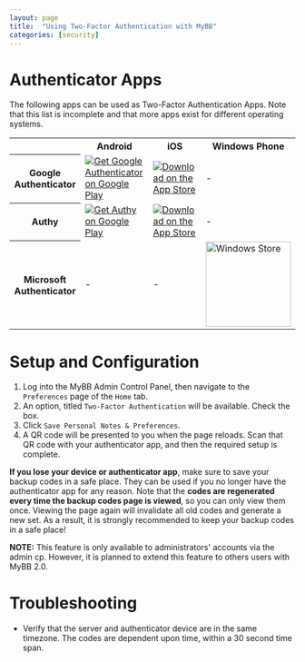 ```yaml
---
layout: page
title:  "Using Two-Factor Authentication with MyBB"
categories: [security]
---
```


# Authenticator Apps

The following apps can be used as Two-Factor Authentication Apps. Note that this list is incomplete and that more apps exist for different operating systems.

<table>
	<tr>
		<th></th>
		<th>Android</th>
		<th>iOS</th>
		<th>Windows Phone</th>
	</tr>
	<tr>
		<th>Google Authenticator</th>
		<td><a href="https://play.google.com/store/apps/details?id=com.google.android.apps.authenticator2"><img src="/assets/images/1.8/google-play-badge.png" alt="Get Google Authenticator on Google Play" /></a></td>
		<td><a href="https://itunes.apple.com/us/app/google-authenticator/id388497605?mt=8" target="itunes_store"><img src="/assets/images/1.8/app-store.png" alt="Download on the App Store" /></a></td>
		<td>-</td>
	</tr>
	<tr>
		<th>Authy</th>
		<td><a href="https://play.google.com/store/apps/details?id=com.authy.authy"><img src="/assets/images/1.8/google-play-badge.png" alt="Get Authy on Google Play" /></a></td>
		<td><a href="https://itunes.apple.com/us/app/authy/id494168017?mt=8&uo=4" target="itunes_store"><img src="/assets/images/1.8/app-store.png" alt="Download on the App Store" /></a></td>
		<td>-</td>
	</tr>
	<tr>
		<th>Microsoft Authenticator</th>
		<td>-</td>
		<td>-</td>
		<td><a href="https://www.microsoft.com/en-us/store/apps/authenticator/9wzdncrfj3rj"><img src="/assets/images/1.8/windows-store.png" style="width:150px;" alt="Windows Store" /></a></td>
	</tr>
</table>

# Setup and Configuration

1. Log into the MyBB Admin Control Panel, then navigate to the `Preferences` page of the `Home` tab.
2. An option, titled `Two-Factor Authentication` will be available. Check the box.
3. Click `Save Personal Notes & Preferences`.
4. A QR code will be presented to you when the page reloads. Scan that QR code with your authenticator app, and then the required setup is complete.

**If you lose your device or authenticator app**, make sure to save your backup codes in a safe place. They can be used if you no longer have the authenticator app for any reason. Note that the **codes are regenerated every time the backup codes page is viewed**, so you can only view them once. Viewing the page again will invalidate all old codes and generate a new set. As a result, it is strongly recommended to keep your backup codes in a safe place!

**NOTE:** This feature is only available to administrators' accounts via the admin cp. However, it is planned to extend this feature to others users with MyBB 2.0.

# Troubleshooting

- Verify that the server and authenticator device are in the same timezone. The codes are dependent upon time, within a 30 second time span.
